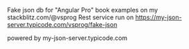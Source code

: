 Fake json db for "Angular Pro" book examples on my stackblitz.com/@vsprog
Rest service run on https://my-json-server.typicode.com/vsprog/fake-json

powered by my-json-server.typicode.com
